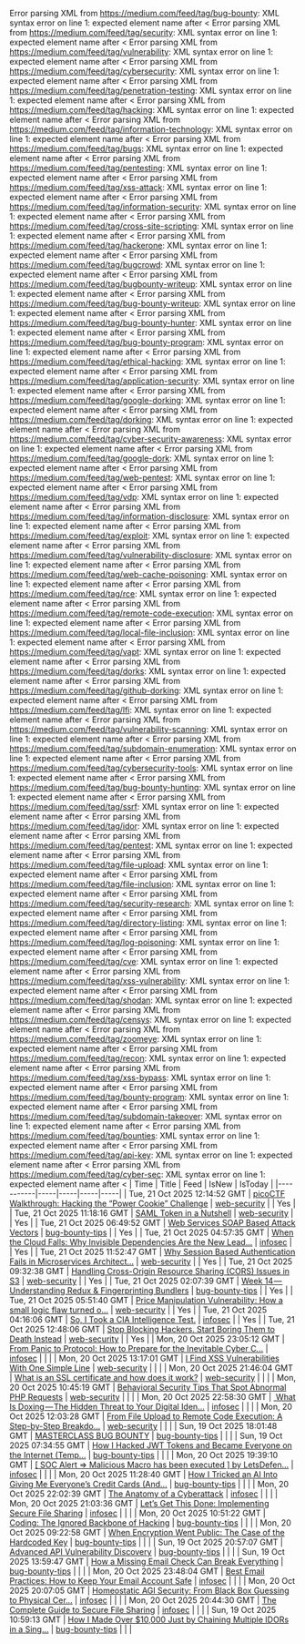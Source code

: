 Error parsing XML from https://medium.com/feed/tag/bug-bounty: XML syntax error on line 1: expected element name after <
Error parsing XML from https://medium.com/feed/tag/security: XML syntax error on line 1: expected element name after <
Error parsing XML from https://medium.com/feed/tag/vulnerability: XML syntax error on line 1: expected element name after <
Error parsing XML from https://medium.com/feed/tag/cybersecurity: XML syntax error on line 1: expected element name after <
Error parsing XML from https://medium.com/feed/tag/penetration-testing: XML syntax error on line 1: expected element name after <
Error parsing XML from https://medium.com/feed/tag/hacking: XML syntax error on line 1: expected element name after <
Error parsing XML from https://medium.com/feed/tag/information-technology: XML syntax error on line 1: expected element name after <
Error parsing XML from https://medium.com/feed/tag/bugs: XML syntax error on line 1: expected element name after <
Error parsing XML from https://medium.com/feed/tag/pentesting: XML syntax error on line 1: expected element name after <
Error parsing XML from https://medium.com/feed/tag/xss-attack: XML syntax error on line 1: expected element name after <
Error parsing XML from https://medium.com/feed/tag/information-security: XML syntax error on line 1: expected element name after <
Error parsing XML from https://medium.com/feed/tag/cross-site-scripting: XML syntax error on line 1: expected element name after <
Error parsing XML from https://medium.com/feed/tag/hackerone: XML syntax error on line 1: expected element name after <
Error parsing XML from https://medium.com/feed/tag/bugcrowd: XML syntax error on line 1: expected element name after <
Error parsing XML from https://medium.com/feed/tag/bugbounty-writeup: XML syntax error on line 1: expected element name after <
Error parsing XML from https://medium.com/feed/tag/bug-bounty-writeup: XML syntax error on line 1: expected element name after <
Error parsing XML from https://medium.com/feed/tag/bug-bounty-hunter: XML syntax error on line 1: expected element name after <
Error parsing XML from https://medium.com/feed/tag/bug-bounty-program: XML syntax error on line 1: expected element name after <
Error parsing XML from https://medium.com/feed/tag/ethical-hacking: XML syntax error on line 1: expected element name after <
Error parsing XML from https://medium.com/feed/tag/application-security: XML syntax error on line 1: expected element name after <
Error parsing XML from https://medium.com/feed/tag/google-dorking: XML syntax error on line 1: expected element name after <
Error parsing XML from https://medium.com/feed/tag/dorking: XML syntax error on line 1: expected element name after <
Error parsing XML from https://medium.com/feed/tag/cyber-security-awareness: XML syntax error on line 1: expected element name after <
Error parsing XML from https://medium.com/feed/tag/google-dork: XML syntax error on line 1: expected element name after <
Error parsing XML from https://medium.com/feed/tag/web-pentest: XML syntax error on line 1: expected element name after <
Error parsing XML from https://medium.com/feed/tag/vdp: XML syntax error on line 1: expected element name after <
Error parsing XML from https://medium.com/feed/tag/information-disclosure: XML syntax error on line 1: expected element name after <
Error parsing XML from https://medium.com/feed/tag/exploit: XML syntax error on line 1: expected element name after <
Error parsing XML from https://medium.com/feed/tag/vulnerability-disclosure: XML syntax error on line 1: expected element name after <
Error parsing XML from https://medium.com/feed/tag/web-cache-poisoning: XML syntax error on line 1: expected element name after <
Error parsing XML from https://medium.com/feed/tag/rce: XML syntax error on line 1: expected element name after <
Error parsing XML from https://medium.com/feed/tag/remote-code-execution: XML syntax error on line 1: expected element name after <
Error parsing XML from https://medium.com/feed/tag/local-file-inclusion: XML syntax error on line 1: expected element name after <
Error parsing XML from https://medium.com/feed/tag/vapt: XML syntax error on line 1: expected element name after <
Error parsing XML from https://medium.com/feed/tag/dorks: XML syntax error on line 1: expected element name after <
Error parsing XML from https://medium.com/feed/tag/github-dorking: XML syntax error on line 1: expected element name after <
Error parsing XML from https://medium.com/feed/tag/lfi: XML syntax error on line 1: expected element name after <
Error parsing XML from https://medium.com/feed/tag/vulnerability-scanning: XML syntax error on line 1: expected element name after <
Error parsing XML from https://medium.com/feed/tag/subdomain-enumeration: XML syntax error on line 1: expected element name after <
Error parsing XML from https://medium.com/feed/tag/cybersecurity-tools: XML syntax error on line 1: expected element name after <
Error parsing XML from https://medium.com/feed/tag/bug-bounty-hunting: XML syntax error on line 1: expected element name after <
Error parsing XML from https://medium.com/feed/tag/ssrf: XML syntax error on line 1: expected element name after <
Error parsing XML from https://medium.com/feed/tag/idor: XML syntax error on line 1: expected element name after <
Error parsing XML from https://medium.com/feed/tag/pentest: XML syntax error on line 1: expected element name after <
Error parsing XML from https://medium.com/feed/tag/file-upload: XML syntax error on line 1: expected element name after <
Error parsing XML from https://medium.com/feed/tag/file-inclusion: XML syntax error on line 1: expected element name after <
Error parsing XML from https://medium.com/feed/tag/security-research: XML syntax error on line 1: expected element name after <
Error parsing XML from https://medium.com/feed/tag/directory-listing: XML syntax error on line 1: expected element name after <
Error parsing XML from https://medium.com/feed/tag/log-poisoning: XML syntax error on line 1: expected element name after <
Error parsing XML from https://medium.com/feed/tag/cve: XML syntax error on line 1: expected element name after <
Error parsing XML from https://medium.com/feed/tag/xss-vulnerability: XML syntax error on line 1: expected element name after <
Error parsing XML from https://medium.com/feed/tag/shodan: XML syntax error on line 1: expected element name after <
Error parsing XML from https://medium.com/feed/tag/censys: XML syntax error on line 1: expected element name after <
Error parsing XML from https://medium.com/feed/tag/zoomeye: XML syntax error on line 1: expected element name after <
Error parsing XML from https://medium.com/feed/tag/recon: XML syntax error on line 1: expected element name after <
Error parsing XML from https://medium.com/feed/tag/xss-bypass: XML syntax error on line 1: expected element name after <
Error parsing XML from https://medium.com/feed/tag/bounty-program: XML syntax error on line 1: expected element name after <
Error parsing XML from https://medium.com/feed/tag/subdomain-takeover: XML syntax error on line 1: expected element name after <
Error parsing XML from https://medium.com/feed/tag/bounties: XML syntax error on line 1: expected element name after <
Error parsing XML from https://medium.com/feed/tag/api-key: XML syntax error on line 1: expected element name after <
Error parsing XML from https://medium.com/feed/tag/cyber-sec: XML syntax error on line 1: expected element name after <
| Time | Title | Feed | IsNew | IsToday |
|-----------|-----|-----|-----|-----|
| Tue, 21 Oct 2025 12:14:52 GMT | [picoCTF Walkthrough: Hacking the “Power Cookie” Challenge](https://freedium.cfd/https://medium.com/p/7aab90662dda) | [web-security](https://medium.com/feed/tag/web-security) |  | Yes |
| Tue, 21 Oct 2025 11:18:16 GMT | [SAML Token in a Nutshell](https://freedium.cfd/https://medium.com/p/107172da0ec7) | [web-security](https://medium.com/feed/tag/web-security) |  | Yes |
| Tue, 21 Oct 2025 06:49:52 GMT | [Web Services SOAP Based Attack Vectors](https://freedium.cfd/https://medium.com/p/a3a2672425ed) | [bug-bounty-tips](https://medium.com/feed/tag/bug-bounty-tips) |  | Yes |
| Tue, 21 Oct 2025 04:57:35 GMT | [When the Cloud Falls: Why Invisible Dependencies Are the New Lead...](https://freedium.cfd/https://medium.com/p/b67ac27dd8e2) | [infosec](https://medium.com/feed/tag/infosec) |  | Yes |
| Tue, 21 Oct 2025 11:52:47 GMT | [Why Session Based Authentication Fails in Microservices Architect...](https://freedium.cfd/https://medium.com/p/39b961eff37e) | [web-security](https://medium.com/feed/tag/web-security) |  | Yes |
| Tue, 21 Oct 2025 09:32:38 GMT | [Handling Cross-Origin Resource Sharing (CORS) Issues in S3](https://freedium.cfd/https://medium.com/p/3ea209b45926) | [web-security](https://medium.com/feed/tag/web-security) |  | Yes |
| Tue, 21 Oct 2025 02:07:39 GMT | [Week 14 — Understanding Redux & Fingerprinting Bundlers](https://freedium.cfd/https://medium.com/p/cdba4a83fc7e) | [bug-bounty-tips](https://medium.com/feed/tag/bug-bounty-tips) |  | Yes |
| Tue, 21 Oct 2025 05:51:40 GMT | [Price Manipulation Vulnerability: How a small logic flaw turned o...](https://freedium.cfd/https://medium.com/p/241da7c75596) | [web-security](https://medium.com/feed/tag/web-security) |  | Yes |
| Tue, 21 Oct 2025 04:16:06 GMT | [So, I Took a CIA Intelligence Test.](https://freedium.cfd/https://medium.com/p/e5f689c17832) | [infosec](https://medium.com/feed/tag/infosec) |  | Yes |
| Tue, 21 Oct 2025 12:48:06 GMT | [Stop Blocking Hackers. Start Boring Them to Death Instead](https://freedium.cfd/https://medium.com/p/13c9bd6ef77c) | [web-security](https://medium.com/feed/tag/web-security) |  | Yes |
| Mon, 20 Oct 2025 23:05:12 GMT | [From Panic to Protocol: How to Prepare for the Inevitable Cyber C...](https://freedium.cfd/https://medium.com/p/d0ed9ae991cf) | [infosec](https://medium.com/feed/tag/infosec) |  |  |
| Mon, 20 Oct 2025 13:17:01 GMT | [I Find XSS Vulnerabilities With One Simple Line](https://freedium.cfd/https://medium.com/p/d3c3d1df3409) | [web-security](https://medium.com/feed/tag/web-security) |  |  |
| Mon, 20 Oct 2025 21:46:04 GMT | [What is an SSL certificate and how does it work?](https://freedium.cfd/https://medium.com/p/08e79414a8d3) | [web-security](https://medium.com/feed/tag/web-security) |  |  |
| Mon, 20 Oct 2025 10:45:19 GMT | [Behavioral Security Tips That Spot Abnormal PHP Requests](https://freedium.cfd/https://medium.com/p/49b4584eeee1) | [web-security](https://medium.com/feed/tag/web-security) |  |  |
| Mon, 20 Oct 2025 22:58:30 GMT | [️ What Is Doxing — The Hidden Threat to Your Digital Iden...](https://freedium.cfd/https://medium.com/p/ea26c0eca942) | [infosec](https://medium.com/feed/tag/infosec) |  |  |
| Mon, 20 Oct 2025 12:03:28 GMT | [From File Upload to Remote Code Execution: A Step-by-Step Breakdo...](https://freedium.cfd/https://medium.com/p/795a71d7f5ff) | [web-security](https://medium.com/feed/tag/web-security) |  |  |
| Sun, 19 Oct 2025 18:01:48 GMT | [MASTERCLASS BUG BOUNTY](https://freedium.cfd/https://medium.com/p/6476ae69f1e4) | [bug-bounty-tips](https://medium.com/feed/tag/bug-bounty-tips) |  |  |
| Sun, 19 Oct 2025 07:34:55 GMT | [How I Hacked JWT Tokens and Became Everyone on the Internet (Temp...](https://freedium.cfd/https://medium.com/p/1e05f961048d) | [bug-bounty-tips](https://medium.com/feed/tag/bug-bounty-tips) |  |  |
| Mon, 20 Oct 2025 19:39:10 GMT | [\[ SOC Alert => Malicious Macro has been executed \] by LetsDefen...](https://freedium.cfd/https://medium.com/p/6227f1559388) | [infosec](https://medium.com/feed/tag/infosec) |  |  |
| Mon, 20 Oct 2025 11:28:40 GMT | [How I Tricked an AI Into Giving Me Everyone’s Credit Cards (And...](https://freedium.cfd/https://medium.com/p/c8b714ca294f) | [bug-bounty-tips](https://medium.com/feed/tag/bug-bounty-tips) |  |  |
| Mon, 20 Oct 2025 22:02:39 GMT | [The Anatomy of a Cyberattack](https://freedium.cfd/https://medium.com/p/3a5b1eb93c96) | [infosec](https://medium.com/feed/tag/infosec) |  |  |
| Mon, 20 Oct 2025 21:03:36 GMT | [Let’s Get This Done: Implementing Secure File Sharing](https://freedium.cfd/https://medium.com/p/143c73a756f4) | [infosec](https://medium.com/feed/tag/infosec) |  |  |
| Mon, 20 Oct 2025 10:51:22 GMT | [Coding: The Ignored Backbone of Hacking](https://freedium.cfd/https://medium.com/p/01fa181b68f6) | [bug-bounty-tips](https://medium.com/feed/tag/bug-bounty-tips) |  |  |
| Mon, 20 Oct 2025 09:22:58 GMT | [When Encryption Went Public: The Case of the Hardcoded Key](https://freedium.cfd/https://medium.com/p/d711cdd836fb) | [bug-bounty-tips](https://medium.com/feed/tag/bug-bounty-tips) |  |  |
| Sun, 19 Oct 2025 20:57:07 GMT | [Advanced API Vulnerability Discovery](https://freedium.cfd/https://medium.com/p/16d6fffacad4) | [bug-bounty-tips](https://medium.com/feed/tag/bug-bounty-tips) |  |  |
| Sun, 19 Oct 2025 13:59:47 GMT | [How a Missing Email Check Can Break Everything](https://freedium.cfd/https://medium.com/p/c9e97194a551) | [bug-bounty-tips](https://medium.com/feed/tag/bug-bounty-tips) |  |  |
| Mon, 20 Oct 2025 23:48:04 GMT | [ Best Email Practices: How to Keep Your Email Account Safe](https://freedium.cfd/https://medium.com/p/c179dcecb0d3) | [infosec](https://medium.com/feed/tag/infosec) |  |  |
| Mon, 20 Oct 2025 20:07:05 GMT | [Homeostatic AGI Security: From Black Box Guessing to Physical Cer...](https://freedium.cfd/https://medium.com/p/3c104a845d3a) | [infosec](https://medium.com/feed/tag/infosec) |  |  |
| Mon, 20 Oct 2025 20:44:30 GMT | [The Complete Guide to Secure File Sharing](https://freedium.cfd/https://medium.com/p/2f6fbdda8a1e) | [infosec](https://medium.com/feed/tag/infosec) |  |  |
| Sun, 19 Oct 2025 10:59:13 GMT | [How I Made Over $10,000 Just by Chaining Multiple IDORs in a Sing...](https://freedium.cfd/https://medium.com/p/4d425a15aa37) | [bug-bounty-tips](https://medium.com/feed/tag/bug-bounty-tips) |  |  |
